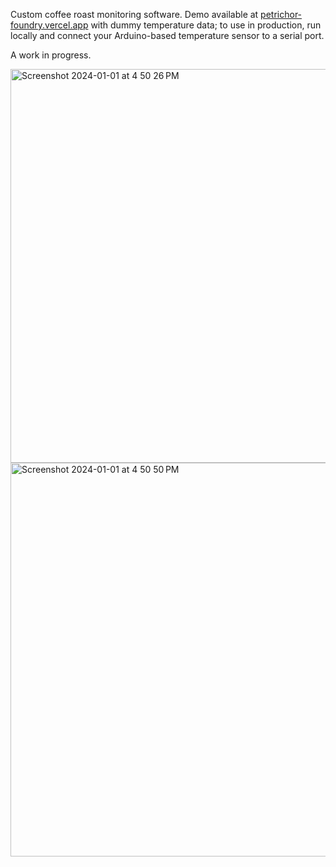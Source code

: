 Custom coffee roast monitoring software. Demo available at [petrichor-foundry.vercel.app](petrichor-foundry.vercel.app) with dummy temperature data; to use in production, run locally and connect your Arduino-based temperature sensor to a serial port. 


A work in progress.

<img width="630" alt="Screenshot 2024-01-01 at 4 50 26 PM" src="https://github.com/noah-schechter/petricore/assets/100018299/0ac0d0f3-3338-432c-b60b-03453756938f">
<img width="630" alt="Screenshot 2024-01-01 at 4 50 50 PM" src="https://github.com/noah-schechter/petricore/assets/100018299/ac88f641-8e82-4bc6-a071-f2c8b46773d5">


